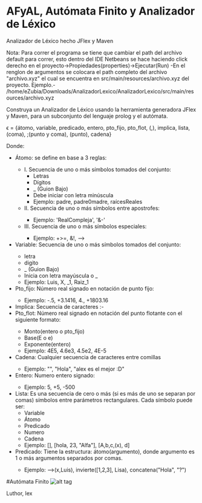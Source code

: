 # AFyAL, Autómata Finito y Analizador de Léxico
Analizador de Léxico hecho JFlex y Maven

Nota: Para correr el programa se tiene que cambiar el path del archivo default para correr, esto dentro del IDE Netbeans se hace haciendo click derecho en el proyecto->Propiedades(properties)->Ejecutar(Run)
  -En el renglon de argumentos se colocara el path completo del archivo "archivo.xyz" el cual se encuentra en
  src/main/resources/archivo.xyz del proyecto.
  Ejemplo.-
  /home/eZubia/Downloads/AnalizadorLexico/AnalizadorLexico/src/main/resources/archivo.xyz

Construya un Analizador de Léxico usando la herramienta generadora JFlex y Maven, para un subconjunto del lenguaje prolog y el autómata.

ϵ = {átomo, variable, predicado, entero, pto_fijo, pto_flot, (,), implica, lista, (coma), ;(punto y coma), (punto), cadena}

Donde:
<ul>
  <li> Átomo: se define en base a 3 reglas: </li>
    <ul>
  <li> I. Secuencia de uno o más símbolos tomados del conjunto:
      <ul>
        <li>Letras</li>
        <li>Dígitos</li>
        <li>_ (Guion Bajo)</li>
        <li>Debe iniciar con letra minúscula</li>
        <li>Ejemplo: padre, padre0madre, raícesReales</li>
      </ul>
  </li>
<li>
      II. Secuencia de uno o más símbolos entre apostrofes: 
  </li>
      <ul>
        <li>Ejemplo: 'RealCompleja', '&-'</li>
      </ul>
        
</li>
<li>
      III. Secuencia de uno o más símbolos especiales: 
  </li>
      <ul>
        <li>Ejemplo: +>=, &!, --></li>
      </ul>
</li>
</ul>
  <li>Variable: Secuencia de uno o más símbolos tomados del conjunto:</li>
    <ul>
      <li>letra</li>
      <li>digito</li>
      <li>_ (Guion Bajo)</li>
      <li>Inicia con letra mayúscula o _</li>
      <li>Ejemplo: Luis, X, _1, Raiz_1</li>
    </ul>
  <li>Pto_fijo: Número real signado en notación de punto fijo: </li>
    <ul>
      <li>Ejemplo: -.5, +3.1416, 4., +1803.16 </li></ul>
  <li>Implica: Secuencia de caracteres :-</li>
  <li>Pto_flot: Número real signado en notación del punto flotante con el siguiente formato: </li>
    <ul>
      <li>Monto(entero o pto_fijo)</li>
      <li>Base(E o e)</li>
      <li>Exponente(entero)</li>
      <li>Ejemplo: 4E5, 4.6e3, 4.5e2, 4E-5</li>
    </ul>
  <li>Cadena: Cualquier secuencia de caracteres entre comillas</li>
    <ul>
      <li>Ejemplo: "", "Hola", "alex es el mejor :D"</li>
    </ul>
  <li>Entero: Numero entero signado: </li>
  <ul><li>Ejemplo: 5, +5, -500</li></ul>
  
  <li>Lista: Es una secuencia de cero o más (si es más de uno se separan por comas) símbolos entre parámetros rectangulares. Cada símbolo puede ser: 
  <ul>
  <li>Variable</li>
  <li>Átomo</li>
  <li>Predicado</li>
  <li>Numero</li>
  <li>Cadena</li>
  <li>Ejemplo: [], [hola, 23, "Alfa"], [A,b,c,(x), d]</li>
  </ul>
  </li>
  
  <li>Predicado: Tiene la estructura: átomo(argumento), donde argumento es 1 o más argumentos separados por comas.</li><ul><li>Ejemplo: -->(x,Luis), invierte([1,2,3], Lisa), concatena("Hola", "?")</li></ul>
</ul>

  
#Autómata Finito
![alt tag](https://cloud.githubusercontent.com/assets/10780058/7467148/d9d7afb2-f2ae-11e4-8c1c-9ec24090f9da.jpg)

Luthor, lex
